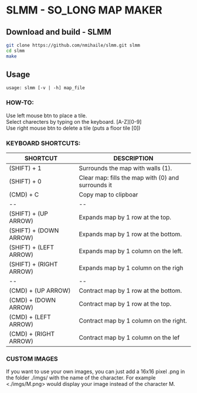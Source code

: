 # SLMM - SO_LONG MAP MAKER

## Download and build - SLMM
```bash
git clone https://github.com/nmihaile/slmm.git slmm
cd slmm
make
```

## Usage
`usage: slmm [-v | -h] map_file`

### HOW-TO:
Use left mouse btn to place a tile. \
Select charecters by typing on the keyboard. [A-Z][0-9] \
Use right mouse btn to delete a tile (puts a floor tile [0])

### KEYBOARD SHORTCUTS:
| SHORTCUT | DESCRIPTION |
|--|--|
| (SHIFT) + 1 | Surrounds the map with walls (1). |
| (SHIFT) + 0 | Clear map: fills the map with (0) and surrounds it | with walls (1). |
| (CMD)   + C | Copy map to clipboar |
|--|--|
| (SHIFT) + (UP ARROW) | Expands map by 1 row at the top. |
| (SHIFT) + (DOWN ARROW) | Expands map by 1 row at the bottom. |
| (SHIFT) + (LEFT ARROW) | Expands map by 1 column on the left. |
| (SHIFT) + (RIGHT ARROW)| Expands map by 1 column on the righ |
|--|--|
| (CMD) + (UP ARROW) | Contract map by 1 row at the bottom. |
| (CMD) + (DOWN ARROW) | Contract map by 1 row at the top. |
| (CMD) + (LEFT ARROW) | Contract map by 1 column on the right. |
| (CMD) + (RIGHT ARROW) | Contract map by 1 column on the lef |

### CUSTOM IMAGES
If you want to use your own images, you can just add a 16x16 pixel .png
in the folder ./imgs/ with the name of the character.
For example <./imgs/M.png> would display your image instead of
the character M.

